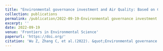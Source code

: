 ```yaml
---
title: "Environmental governance investment and Air Quality: Based on China’s provincial panel data"
collection: publications
permalink: /publication/2022-09-19-Environmental governance investment and Air Quality: Based on China’s provincial panel data
excerpt: ''
date: 2022-09-19
venue: 'Frontiers in Environmental Science'
paperurl: 'https://doi.org/'
citation: 'Wu Z, Zhang C, et al.(2022). &quot;Environmental governance investment and Air Quality: Based on China’s provincial panel data.&quot; <i>Frontiers in Environmental Science </i>. (10),  977036.'
---
```

